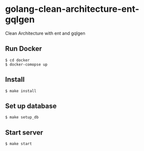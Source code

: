 # golang-clean-architecture-ent-gqlgen
Clean Architecture with ent and gqlgen

## Run Docker

```
$ cd docker
$ docker-comopse up
```

## Install

```
$ make install
```

## Set up database

```
$ make setup_db
```

## Start server

```
$ make start
```

